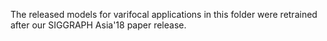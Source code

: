 The released models for varifocal applications in this folder were retrained after our SIGGRAPH Asia'18 paper release. 
